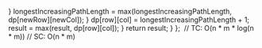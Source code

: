 }
longestIncreasingPathLength = max(longestIncreasingPathLength, dp[newRow][newCol]);
}
dp[row][col] = longestIncreasingPathLength + 1;
result = max(result, dp[row][col]);
}
return result;
}
};
​
// TC: O(n * m * log(n * m))
// SC: O(n * m)
```
​
​
​
​
​
​
​
​
​
​